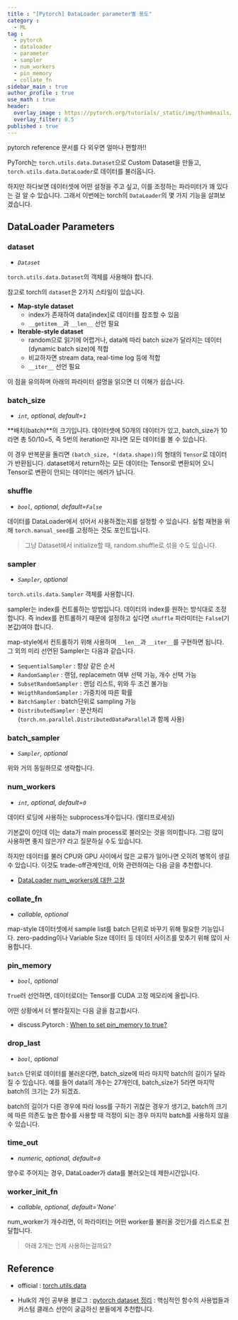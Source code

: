 ```yaml
---
title : "[Pytorch] DataLoader parameter별 용도"
category :
  - ML
tag :
  - pytorch
  - dataloader
  - parameter
  - sampler
  - num_workers
  - pin_memory
  - collate_fn
sidebar_main : true
author_profile : true
use_math : true
header:
  overlay_image : https://pytorch.org/tutorials/_static/img/thumbnails/cropped/Introduction-to-TorchScript.png
  overlay_filter: 0.5
published : true
---
```

pytorch reference 문서를 다 외우면 얼마나 편할까!!

PyTorch는 `torch.utils.data.Dataset`으로 Custom Dataset을 만들고, `torch.utils.data.DataLoader`로 데이터를 불러옵니다. 

하지만 하다보면 데이터셋에 어떤 설정을 주고 싶고, 이를 조정하는 파라미터가 꽤 있다는 걸 알 수 있습니다.
그래서 이번에는 torch의 `DataLoader`의 몇 가지 기능을 살펴보겠습니다.

## DataLoader Parameters

### dataset

- *`Dataset`*

`torch.utils.data.Dataset`의 객체를 사용해야 합니다. 

참고로 torch의 `dataset`은 2가지 스타일이 있습니다.

- **Map-style dataset** 
  - index가 존재하여 data[index]로 데이터를 참조할 수 있음
  - `__getitem__`과 `__len__` 선언 필요
- **Iterable-style dataset** 
  - random으로 읽기에 어렵거나, data에 따라 batch size가 달라지는 데이터(dynamic batch size)에 적합
  - 비교하자면 stream data, real-time log 등에 적합
  - `__iter__` 선언 필요

이 점을 유의하며 아래의 파라미터 설명을 읽으면 더 이해가 쉽습니다.

### batch_size

- *`int`, optional, default=`1`*

**배치(batch)**의 크기입니다. 데이터셋에 50개의 데이터가 있고, batch_size가 10라면 총 50/10=5, 즉 5번의 iteration만 지나면 모든 데이터를 볼 수 있습니다.

이 경우 반복문을 돌리면 `(batch_size, *(data.shape))`의 형태의 `Tensor`로 데이터가 반환됩니다. dataset에서 return하는 모든 데이터는 Tensor로 변환되어 오니 Tensor로 변환이 안되는 데이터는 에러가 납니다.

### shuffle

- *`bool`, optional, default=`False`*

데이터를 DataLoader에서 섞어서 사용하겠는지를 설정할 수 있습니다.
실험 재현을 위해 `torch.manual_seed`를 고정하는 것도 포인트입니다.

> 그냥 Dataset에서 initialize할 때, random.shuffle로 섞을 수도 있습니다.

### sampler

- *`Sampler`, optional*

`torch.utils.data.Sampler` 객체를 사용합니다.

sampler는 index를 컨트롤하는 방법입니다. 데이터의 index를 원하는 방식대로 조정합니다.
즉 index를 컨트롤하기 때문에 설정하고 싶다면 `shuffle` 파라미터는 `False`(기본값)여야 합니다.

map-style에서 컨트롤하기 위해 사용하며 `__len__`과 `__iter__`를 구현하면 됩니다.
그 외의 미리 선언된 Sampler는 다음과 같습니다.

- `SequentialSampler` : 항상 같은 순서
- `RandomSampler` : 랜덤, replacemetn 여부 선택 가능, 개수 선택 가능
- `SubsetRandomSampler` : 랜덤 리스트, 위와 두 조건 불가능
- `WeigthRandomSampler` : 가중치에 따른 확률
- `BatchSampler` : batch단위로 sampling 가능
- `DistributedSampler` : 분산처리 (`torch.nn.parallel.DistributedDataParallel`과 함께 사용)

### batch_sampler

- *`Sampler`, optional*

위와 거의 동일하므로 생략합니다.

### num_workers

- *`int`, optional, default=`0`*

데이터 로딩에 사용하는 subprocess개수입니다. (멀티프로세싱)

기본값이 0인데 이는 data가 main process로 불러오는 것을 의미합니다.
그럼 많이 사용하면 좋지 않은가? 라고 질문하실 수도 있습니다.

하지만 데이터를 불러 CPU와 GPU 사이에서 많은 교류가 일어나면 오히려 병목이 생길 수 있습니다.
이것도 trade-off관계인데, 이와 관련하여는 다음 글을 추천합니다.

- [DataLoader num_workers에 대한 고찰](https://jybaek.tistory.com/799)

### collate_fn

- *callable, optional*

map-style 데이터셋에서 sample list를 batch 단위로 바꾸기 위해 필요한 기능입니다.
zero-padding이나 Variable Size 데이터 등 데이터 사이즈를 맞추기 위해 많이 사용합니다.

### pin_memory

- *`bool`, optional*

`True`러 선언하면, 데이터로더는 Tensor를 CUDA 고정 메모리에 올립니다.

어떤 상황에서 더 빨라질지는 다음 글을 참고합시다.

- discuss.Pytorch : [When to set pin_memory to true?](https://discuss.pytorch.org/t/when-to-set-pin-memory-to-true/19723)

### drop_last

- *`bool`, optional*

`batch` 단위로 데이터를 불러온다면, batch_size에 따라 마지막 batch의 길이가 달라질 수 있습니다.
예를 들어 data의 개수는 27개인데, batch_size가 5라면 마지막 batch의 크기는 2가 되겠죠.

batch의 길이가 다른 경우에 따라 loss를 구하기 귀찮은 경우가 생기고, batch의 크기에 따른 의존도 높은 함수를 사용할 때 걱정이 되는 경우 마지막 batch를 사용하지 않을 수 있습니다.

### time_out

- *numeric, optional, default=`0`*

양수로 주어지는 경우, DataLoader가 data를 불러오는데 제한시간입니다.

### worker_init_fn

- *callable, optional, default='None'*

num_worker가 개수라면, 이 파라미터는 어떤 worker를 불러올 것인가를 리스트로 전달합니다.

> 아래 2개는 언제 사용하는걸까요?

## Reference

- official : [torch.utils.data](https://pytorch.org/docs/stable/data.html)

- Hulk의 개인 공부용 블로그 : [pytorch dataset 정리](https://hulk89.github.io/pytorch/2019/09/30/pytorch_dataset/) : 핵심적인 함수의 사용법들과 커스텀 클래스 선언이 궁금하신 분들에게 추천합니다.